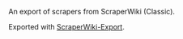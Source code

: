 An export of scrapers from ScraperWiki (Classic).

Exported with [ScraperWiki-Export](https://github.com/rossjones/scraperwiki-export).